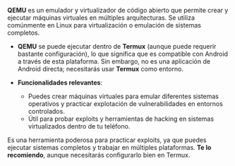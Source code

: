 **QEMU** es un emulador y virtualizador de código abierto que permite crear y ejecutar máquinas virtuales en múltiples arquitecturas. Se utiliza comúnmente en Linux para virtualización o emulación de sistemas completos.

- **QEMU** se puede ejecutar dentro de **Termux** (aunque puede requerir bastante configuración), lo que significa que es compatible con Android a través de esta plataforma. Sin embargo, no es una aplicación de Android directa; necesitarás usar **Termux** como entorno.
    
- **Funcionalidades relevantes**:
    - Puedes crear máquinas virtuales para emular diferentes sistemas operativos y practicar explotación de vulnerabilidades en entornos controlados.
    - Útil para probar exploits y herramientas de hacking en sistemas virtualizados dentro de tu teléfono.

Es una herramienta poderosa para practicar exploits, ya que puedes ejecutar sistemas completos y trabajar en múltiples plataformas. **Te lo recomiendo**, aunque necesitarás configurarlo bien en Termux.

